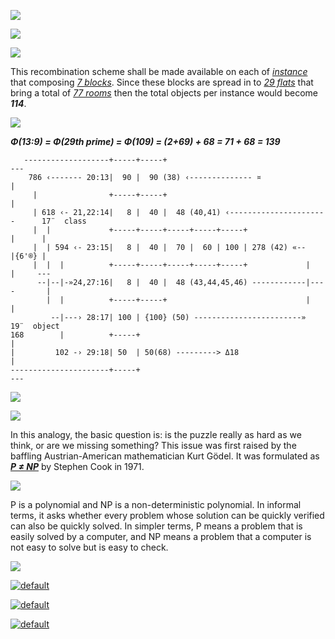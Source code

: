 ![](https://user-images.githubusercontent.com/36441664/84743844-b0acc500-afdc-11ea-8311-3affd4bf0c69.gif)

![](https://user-images.githubusercontent.com/36441664/84656283-a2a76780-af3c-11ea-930d-049952522888.png)

![](https://user-images.githubusercontent.com/36441664/69990325-04434e00-1578-11ea-9e5a-c86bd88fe706.png)

This recombination scheme shall be made available on each of _[instance](https://gist.github.com/eq19/b32915925d9d365e2e9351f0c4ed786e#file-2_assigning-md)_ that composing _[7 blocks](https://gist.github.com/eq19/b32915925d9d365e2e9351f0c4ed786e#file-layers-md)_. Since these blocks are spread in to _[29 flats](https://gist.github.com/eq19/b32915925d9d365e2e9351f0c4ed786e#file-mapping-md)_ that bring a total of _[77 rooms](https://gist.github.com/eq19/b32915925d9d365e2e9351f0c4ed786e#file-portal-md)_ then the total objects per instance would become ***114***.

![](https://user-images.githubusercontent.com/36441664/76367716-7211c980-6360-11ea-9f36-728b57c9ca34.png)

***Φ(13:9) = Φ(29th prime) = Φ(109) = (2+69) + 68 = 71 + 68 = 139***

```
   -------------------+-----+-----+                                          ---
    786 ‹------- 20:13|  90 |  90 (38) ‹-------------- ¤                      |
     |                +-----+-----+                                           |
     | 618 ‹- 21,22:14|   8 |  40 |  48 (40,41) ‹----------------------      17¨  class
     |  |             +-----+-----+-----+-----+-----+                  |      |
     |  | 594 ‹- 23:15|   8 |  40 |  70 |  60 | 100 | 278 (42) «--     |{6'®} |
     |  |  |          +-----+-----+-----+-----+-----+             |    |     ---
      --|--|-»24,27:16|   8 |  40 |  48 (43,44,45,46) ------------|----       |
        |  |          +-----+-----+                               |           |
         --|---› 28:17| 100 | {100} (50) ------------------------»           19¨  object
168        |          +-----+                                                 |
|         102 -› 29:18| 50  | 50(68) ---------> Δ18                           |
----------------------+-----+                                                ---
```

![](https://user-images.githubusercontent.com/36441664/84648825-c1ebc800-af2f-11ea-88d5-9446b711cfe5.png)

![](https://user-images.githubusercontent.com/36441664/84744689-c4a4f680-afdd-11ea-80b7-6cd6566e42f9.png)

In this analogy, the basic question is: is the puzzle really as hard as we think, or are we missing something? This issue was first raised by the baffling Austrian-American mathematician Kurt Gödel. It was formulated as ***[P ≠ NP](https://en.wikipedia.org/wiki/P_versus_NP_problem)*** by Stephen Cook in 1971.

![](https://user-images.githubusercontent.com/36441664/85101079-c532cc80-b22b-11ea-86a1-49ddf8b18a71.jpg)

P is a polynomial and NP is a non-deterministic polynomial. In informal terms, it asks whether every problem whose solution can be quickly verified can also be quickly solved. In simpler terms, P means a problem that is easily solved by a computer, and NP means a problem that a computer is not easy to solve but is easy to check.

![](https://user-images.githubusercontent.com/36441664/84743524-4b58d400-afdc-11ea-9e64-5306a5811a33.jpg)

[![default](https://user-images.githubusercontent.com/8466209/198754036-1629e06f-5741-4d8d-8ff4-aa6127ecbd08.png)](https://github.com/myoung34/docker-github-actions-runner)

[![default](https://user-images.githubusercontent.com/8466209/198806388-ee9c460b-0a44-4659-ab0a-35c1a68cbbb8.png)](https://docs.github.com/en/actions/hosting-your-own-runners/adding-self-hosted-runners#adding-a-self-hosted-runner-to-a-repository)

[![default](https://user-images.githubusercontent.com/8466209/198812060-bcf0c3e5-1918-4245-b2fa-1c43c2602a90.png)](https://www.chetabahana.com/)
